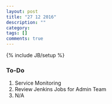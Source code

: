 ```yaml
---
layout: post
title: "27 12 2016"
description: ""
category: 
tags: []
comments: true
---
```

{% include JB/setup %}

### To-Do 

1. Service Monitoring 
2. Review Jenkins Jobs for Admin Team 
3. N/A

